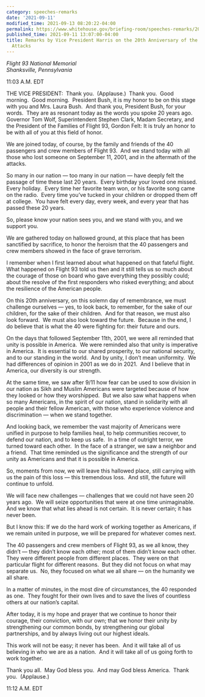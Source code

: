 ```yaml
---
category: speeches-remarks
date: '2021-09-11'
modified_time: 2021-09-13 08:20:22-04:00
permalink: https://www.whitehouse.gov/briefing-room/speeches-remarks/2021/09/11/remarks-by-vice-president-harris-on-the-20th-anniversary-of-the-september-11th-attacks/
published_time: 2021-09-11 13:07:00-04:00
title: Remarks by Vice President Harris on the 20th Anniversary of the September 11th
  Attacks
---
```

 
*Flight 93 National Memorial  
*Shanksville, Pennsylvania**

11:03 A.M. EDT  
  
THE VICE PRESIDENT:  Thank you.  (Applause.)  Thank you.  Good morning. 
Good morning.  President Bush, it is my honor to be on this stage with
you and Mrs. Laura Bush.  And thank you, President Bush, for your
words.  They are as resonant today as the words you spoke 20 years ago. 
Governor Tom Wolf, Superintendent Stephen Clark, Madam Secretary, and
the President of the Families of Flight 93, Gordon Felt: It is truly an
honor to be with all of you at this field of honor.  
  
We are joined today, of course, by the family and friends of the 40
passengers and crew members of Flight 93.  And we stand today with all
those who lost someone on September 11, 2001, and in the aftermath of
the attacks.    
  
So many in our nation — too many in our nation — have deeply felt the
passage of time these last 20 years.  Every birthday your loved one
missed.  Every holiday.  Every time her favorite team won, or his
favorite song came on the radio.  Every time you’ve tucked in your
children or dropped them off at college.  You have felt every day, every
week, and every year that has passed these 20 years.   
  
So, please know your nation sees you, and we stand with you, and we
support you.   
  
We are gathered today on hallowed ground, at this place that has been
sanctified by sacrifice, to honor the heroism that the 40 passengers and
crew members showed in the face of grave terrorism.    
  
I remember when I first learned about what happened on that fateful
flight.  What happened on Flight 93 told us then and it still tells us
so much about the courage of those on board who gave everything they
possibly could; about the resolve of the first responders who risked
everything; and about the resilience of the American people.   
  
On this 20th anniversary, on this solemn day of remembrance, we must
challenge ourselves — yes, to look back, to remember, for the sake of
our children, for the sake of their children.  And for that reason, we
must also look forward.  We must also look toward the future.  Because
in the end, I do believe that is what the 40 were fighting for: their
future and ours.   
  
On the days that followed September 11th, 2001, we were all reminded
that unity is possible in America.  We were reminded also that unity is
imperative in America.  It is essential to our shared prosperity, to our
national security, and to our standing in the world.  And by unity, I
don’t mean uniformity.  We had differences of opinion in 2001 as we do
in 2021.  And I believe that in America, our diversity is our
strength.    
  
At the same time, we saw after 9/11 how fear can be used to sow division
in our nation as Sikh and Muslim Americans were targeted because of how
they looked or how they worshipped.  But we also saw what happens when
so many Americans, in the spirit of our nation, stand in solidarity with
all people and their fellow American, with those who experience violence
and discrimination — when we stand together.   
  
And looking back, we remember the vast majority of Americans were
unified in purpose to help families heal, to help communities recover,
to defend our nation, and to keep us safe.  In a time of outright
terror, we turned toward each other.  In the face of a stranger, we saw
a neighbor and a friend.  That time reminded us the significance and the
strength of our unity as Americans and that it is possible in
America.   
  
So, moments from now, we will leave this hallowed place, still carrying
with us the pain of this loss — this tremendous loss.  And still, the
future will continue to unfold.    
  
We will face new challenges — challenges that we could not have seen 20
years ago.  We will seize opportunities that were at one time
unimaginable.  And we know that what lies ahead is not certain.  It is
never certain; it has never been.   
  
But I know this: If we do the hard work of working together as
Americans, if we remain united in purpose, we will be prepared for
whatever comes next.   
  
The 40 passengers and crew members of Flight 93, as we all know, they
didn’t — they didn’t know each other; most of them didn’t know each
other.  They were different people from different places.  They were on
that particular flight for different reasons.  But they did not focus on
what may separate us.  No, they focused on what we all share — on the
humanity we all share.  
  
In a matter of minutes, in the most dire of circumstances, the 40
responded as one.  They fought for their own lives and to save the lives
of countless others at our nation’s capital.    
  
After today, it is my hope and prayer that we continue to honor their
courage, their conviction, with our own; that we honor their unity by
strengthening our common bonds, by strengthening our global
partnerships, and by always living out our highest ideals.   
  
This work will not be easy; it never has been.  And it will take all of
us believing in who we are as a nation.  And it will take all of us
going forth to work together.    
  
Thank you all.  May God bless you.  And may God bless America.  Thank
you.  (Applause.)

11:12 A.M. EDT
